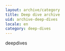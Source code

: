 ```yaml
---
layout: archive/category
title: Deep dive archive
uid: archive-deep-dives
locale: en
category: deep-dives
---
```


deepdives
